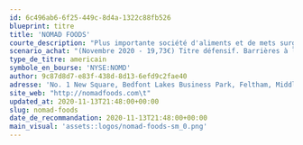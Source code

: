 ```yaml
---
id: 6c496ab6-6f25-449c-8d4a-1322c88fb526
blueprint: titre
title: 'NOMAD FOODS'
courte_description: "Plus importante société d'aliments et de mets surgelés en Europe"
scenario_achat: "(Novembre 2020 - 19,73€) Titre défensif. Barrières à l'entrée élevées (marques de commerce, réseau de production et de distribution, relations avec épiceries). Dégage flux de trésorerie libres substantiels. Rachat en septembre 2020 de 9,2 % des actions à 25,50 $ US. Bilan satisfaisant pour le secteur = environ 2,8 X BAIIA. Croissance organique positive et potentiel d’acquisitions. Dirigeants ont bcp d'actions. Évaluation raisonnable. Mérite un ratio C/B similaire à celui du marché."
type_de_titre: americain
symbole_en_bourse: 'NYSE:NOMD'
author: 9c87d8d7-e83f-438d-8d13-6efd9c2fae40
adresse: 'No. 1 New Square, Bedfont Lakes Business Park, Feltham, Middlesex, TW14 8HA'
site_web: "http://nomadfoods.com\t"
updated_at: 2020-11-13T21:48:00+00:00
slug: nomad-foods
date_de_recommandation: 2020-11-13T21:48:00+00:00
main_visual: 'assets::logos/nomad-foods-sm_0.png'
---
```

